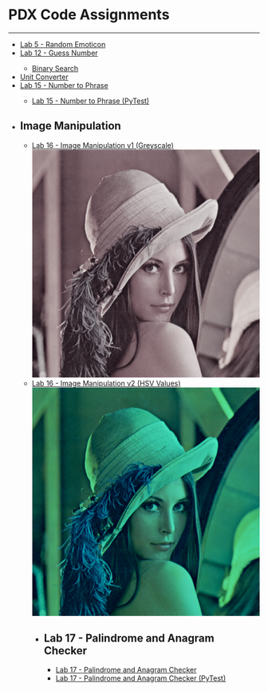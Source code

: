 <h1>PDX Code Assignments</h1>
<hr>
<ul>
    <li><a href='https://github.com/Tactika/PDXCodeAssignments/blob/main/lab5_random_emoticon.py'>Lab 5 - Random Emoticon</a></li>
    <li><a href='https://github.com/Tactika/PDXCodeAssignments/blob/main/lab12_guess_number.py'>Lab 12 - Guess Number</a></li>
        <ul>
            <li><a href='https://github.com/Tactika/PDXCodeAssignments/blob/main/test_binary_search.py'>Binary Search</a></li>
        </ul>
    <li><a href='https://github.com/Tactika/PDXCodeAssignments/commit/8190bf6cb653935ac82a2ad0f821c8c6877e7254'>Unit Converter</a></li>
    <li><a href='https://github.com/Tactika/PDXCodeAssignments/commit/a121ccb7b9d4cd0baead8886244d6a0a2b758988'>Lab 15 - Number to Phrase</a></li>
        <ul>
            <li><a href='https://github.com/Tactika/PDXCodeAssignments/blob/main/test_Lab15_NumberPhrase.py'>Lab 15 - Number to Phrase (PyTest)</a></li>
        </ul>
    <li><h2>Image Manipulation</h2></li>
        <ul>
            <li><a href='https://github.com/Tactika/PDXCodeAssignments/blob/main/lab16_image_manipulation.py'>Lab 16 - Image Manipulation v1 (Greyscale)</a><img src='https://github.com/Tactika/PDXCodeAssignments/blob/main/lenna_v1_greyscale.PNG'/></li>
            <li><a href='https://github.com/Tactika/PDXCodeAssignments/blob/main/lab16_image_manipulation_v2.py'>Lab 16 - Image Manipulation v2 (HSV Values)</a><img src='https://github.com/Tactika/PDXCodeAssignments/blob/main/lenna_v2_hsv.PNG' alt='Image Modified using HSV Values'></li>
        <ul>
    <li><h2>Lab 17 - Palindrome and Anagram Checker</h2></li>
        <ul>
            <li><a href='https://github.com/Tactika/PDXCodeAssignments/blob/main/lab17_palindrome.py'>Lab 17 - Palindrome and Anagram Checker</a></li>
            <li><a href='https://github.com/Tactika/PDXCodeAssignments/blob/main/test_lab17_palindrome.py'>Lab 17 - Palindrome and Anagram Checker (PyTest)</a></li>
        </ul>